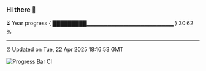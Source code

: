 ### Hi there 👋

⏳ Year progress { █████████▁▁▁▁▁▁▁▁▁▁▁▁▁▁▁▁▁▁▁▁▁ } 30.62 %

---

⏰ Updated on Tue, 22 Apr 2025 18:16:53 GMT

![Progress Bar CI](https://github.com/code-lakshay/GitHub-Actions-Demo/workflows/Progress%20Bar%20CI/badge.svg)
